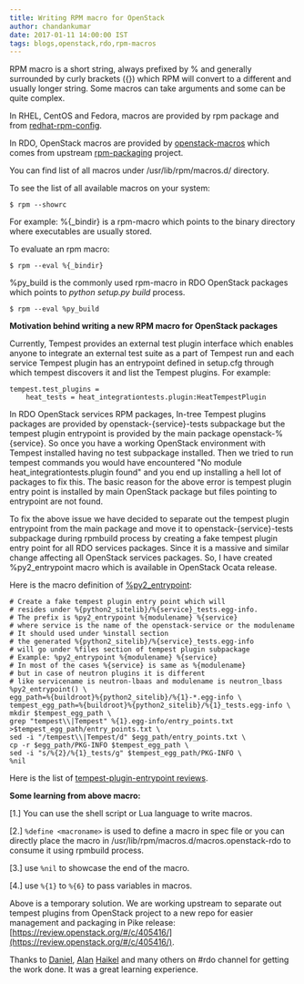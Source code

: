 ```yaml
---
title: Writing RPM macro for OpenStack
author: chandankumar
date: 2017-01-11 14:00:00 IST
tags: blogs,openstack,rdo,rpm-macros
---
```


RPM macro is a short string, always prefixed by % and generally surrounded by curly brackets ({}) which RPM will convert to a different and usually longer string.
Some macros can take arguments and some can be quite complex.

In RHEL, CentOS and Fedora, macros are provided by rpm package and from [redhat-rpm-config](https://apps.fedoraproject.org/packages/redhat-rpm-config).

In RDO, OpenStack macros are provided by [openstack-macros](http://cbs.centos.org/koji/packageinfo?packageID=3792) which comes from upstream [rpm-packaging](http://git.openstack.org/cgit/openstack/rpm-packaging/tree/openstack/openstack-macros) project.

You can find list of all macros under /usr/lib/rpm/macros.d/ directory.

To see the list of all available macros on your system:

    $ rpm --showrc

For example: %{_bindir} is a rpm-macro which points to the binary directory where executables are usually stored.

To evaluate an rpm macro:

    $ rpm --eval %{_bindir}

%py_build is the commonly used rpm-macro in RDO OpenStack packages which points to *python setup.py build* process.

    $ rpm --eval %py_build

**Motivation behind writing a new RPM macro for OpenStack packages**

Currently, Tempest provides an external test plugin interface which enables anyone to integrate an external test suite as a part of Tempest run and each service Tempest plugin has an entrypoint
defined in setup.cfg through which tempest discovers it and list the Tempest plugins.
For example:

    tempest.test_plugins =
        heat_tests = heat_integrationtests.plugin:HeatTempestPlugin

In RDO OpenStack services RPM packages, In-tree Tempest plugins packages are provided by openstack-{service}-tests subpackage but the tempest plugin entrypoint is provided by the main package openstack-%{service}.
So once you have a working OpenStack environment with Tempest installed having no test subpackage installed. Then we tried to run tempest commands you would have encountered "No module heat_integrationtests.plugin found"
and you end up installing a hell lot of packages to fix this. The basic reason for the above error is tempest plugin entry point is installed by main OpenStack package but files pointing to entrypoint are not found.

To fix the above issue we have decided to separate out the tempest plugin entrypoint from the main package and move it to openstack-{service}-tests subpackage during rpmbuild process by creating a fake tempest plugin entry point
for all RDO services packages. Since it is a massive and similar change affecting all OpenStack services packages.
So, I have created %py2_entrypoint macro which is available in OpenStack Ocata release.

Here is the macro definition of [%py2_entrypoint](https://github.com/openstack/rpm-packaging/blob/master/openstack/openstack-macros/macros.openstack-rdo#L23):

```
# Create a fake tempest plugin entry point which will
# resides under %{python2_sitelib}/%{service}_tests.egg-info.
# The prefix is %py2_entrypoint %{modulename} %{service}
# where service is the name of the openstack-service or the modulename
# It should used under %install section
# the generated %{python2_sitelib}/%{service}_tests.egg-info
# will go under %files section of tempest plugin subpackage
# Example: %py2_entrypoint %{modulename} %{service}
# In most of the cases %{service} is same as %{modulename}
# but in case of neutron plugins it is different
# like servicename is neutron-lbaas and modulename is neutron_lbass
%py2_entrypoint() \
egg_path=%{buildroot}%{python2_sitelib}/%{1}-*.egg-info \
tempest_egg_path=%{buildroot}%{python2_sitelib}/%{1}_tests.egg-info \
mkdir $tempest_egg_path \
grep "tempest\\|Tempest" %{1}.egg-info/entry_points.txt >$tempest_egg_path/entry_points.txt \
sed -i "/tempest\\|Tempest/d" $egg_path/entry_points.txt \
cp -r $egg_path/PKG-INFO $tempest_egg_path \
sed -i "s/%{2}/%{1}_tests/g" $tempest_egg_path/PKG-INFO \
%nil
```
Here is the list of [tempest-plugin-entrypoint reviews](https://review.rdoproject.org/r/#/q/topic:tempest-plugin-entrypoint).

**Some learning from above macro:**

[1.] You can use the shell script or Lua language to write macros.

[2.] `%define <macroname>` is used to define a macro in spec file or you can directly place the macro in /usr/lib/rpm/macros.d/macros.openstack-rdo to consume it using rpmbuild process.

[3.] use `%nil` to showcase the end of the macro.

[4.] use `%{1}` to `%{6}` to pass variables in macros.

Above is a temporary solution. We are working upstream to separate out tempest plugins from OpenStack project to a new repo for easier management and packaging
in Pike release:[https://review.openstack.org/#/c/405416/](https://review.openstack.org/#/c/405416/).

Thanks to [Daniel](https://github.com/danielmellado), [Alan](https://twitter.com/apevec_) [Haikel](https://twitter.com/hguemar) and many others on #rdo channel for getting the work done.
It was a great learning experience.

